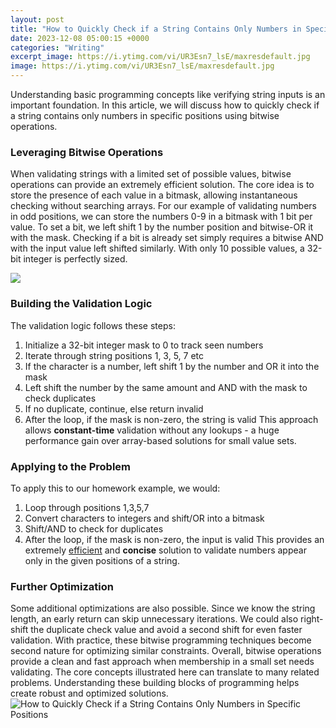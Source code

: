 ```yaml
---
layout: post
title: "How to Quickly Check if a String Contains Only Numbers in Specific Positions"
date: 2023-12-08 05:00:15 +0000
categories: "Writing"
excerpt_image: https://i.ytimg.com/vi/UR3Esn7_lsE/maxresdefault.jpg
image: https://i.ytimg.com/vi/UR3Esn7_lsE/maxresdefault.jpg
---
```


Understanding basic programming concepts like verifying string inputs is an important foundation. In this article, we will discuss how to quickly check if a string contains only numbers in specific positions using bitwise operations.
### Leveraging Bitwise Operations
When validating strings with a limited set of possible values, bitwise operations can provide an extremely efficient solution. The core idea is to store the presence of each value in a bitmask, allowing instantaneous checking without searching arrays.
For our example of validating numbers in odd positions, we can store the numbers 0-9 in a bitmask with 1 bit per value. To set a bit, we left shift 1 by the number position and bitwise-OR it with the mask. Checking if a bit is already set simply requires a bitwise AND with the input value left shifted similarly. With only 10 possible values, a 32-bit integer is perfectly sized.

![](https://i.ytimg.com/vi/_qgaFQ3Fjfg/maxresdefault.jpg)
### Building the Validation Logic
The validation logic follows these steps:
1. Initialize a 32-bit integer mask to 0 to track seen numbers  
2. Iterate through string positions 1, 3, 5, 7 etc
3. If the character is a number, left shift 1 by the number and OR it into the mask
4. Left shift the number by the same amount and AND with the mask to check duplicates
5. If no duplicate, continue, else return invalid
6. After the loop, if the mask is non-zero, the string is valid
This approach allows **constant-time** validation without any lookups - a huge performance gain over array-based solutions for small value sets.
### Applying to the Problem
To apply this to our homework example, we would:
1. Loop through positions 1,3,5,7 
2. Convert characters to integers and shift/OR into a bitmask
3. Shift/AND to check for duplicates
4. After the loop, if the mask is non-zero, the input is valid
This provides an extremely [efficient](https://store.fi.io.vn/chihuahua-sugar-skull-dog-halloween-gift4738-t-shirt) and **concise** solution to validate numbers appear only in the given positions of a string.
### Further Optimization 
Some additional optimizations are also possible. Since we know the string length, an early return can skip unnecessary iterations. We could also right-shift the duplicate check value and avoid a second shift for even faster validation. With practice, these bitwise programming techniques become second nature for optimizing similar constraints.
Overall, bitwise operations provide a clean and fast approach when membership in a small set needs validating. The core concepts illustrated here can translate to many related problems. Understanding these building blocks of programming helps create robust and optimized solutions.
![How to Quickly Check if a String Contains Only Numbers in Specific Positions](https://i.ytimg.com/vi/UR3Esn7_lsE/maxresdefault.jpg)